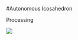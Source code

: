 #Autonomous Icosahedron

Processing

![](https://raw.githubusercontent.com/nxxcxx/P5-Autonomous-Icosahedron/master/screenshot.jpg)
